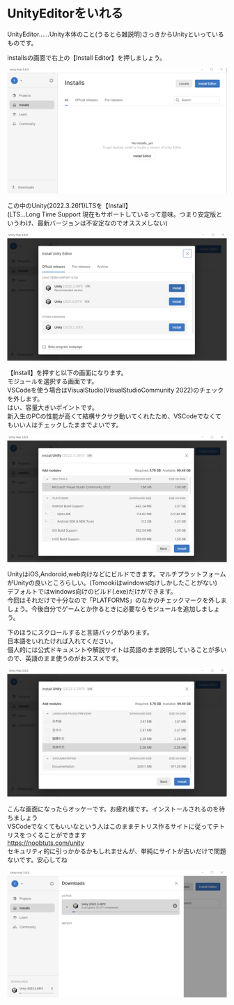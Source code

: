 # UnityEditorをいれる
UnityEditor……Unity本体のこと(うるとら雑説明)さっきからUnityといっているものです。  
  
installsの画面で右上の【Install Editor】を押しましょう。  
  
![](../img/4-1.png)  
  
この中のUnity(2022.3.26f1)LTSを【Install】  
(LTS…Long Time Support 現在もサポートしているって意味。つまり安定版というわけ、最新バージョンは不安定なのでオススメしない)  
  
![](../img/4-2.png)  
  
【Install】を押すと以下の画面になります。  
モジュールを選択する画面です。  
VSCodeを使う場合はVisualStudio(VisualStudioCommunity 2022)のチェックを外します。  
はい、容量大きいポイントです。  
新入生のPCの性能が高くて結構サクサク動いてくれたため、VSCodeでなくてもいい人はチェックしたままでよいです。
  
![](../img/4-3.png)  
  
  
UnityはiOS,Andoroid,web向けなどにビルドできます。マルチプラットフォームがUnityの良いところらしい。(Tomookiはwindows向けしかしたことがない)  
デフォルトではwindows向けのビルド(.exe)だけができます。  
今回はそれだけで十分なので「PLATFORMS」のなかのチェックマークを外しましょう。今後自分でゲームとか作るときに必要ならモジュールを追加しましょう。  
  
下のほうにスクロールすると言語パックがあります。  
日本語をいれたければ入れてください。  
個人的には公式ドキュメントや解説サイトは英語のまま説明していることが多いので、英語のまま使うのがおススメです。  
  
![](../img/4-4.png)  
  
こんな画面になったらオッケーです。お疲れ様です。インストールされるのを待ちましょう  
VSCodeでなくてもいいなという人はこのままテトリス作るサイトに従ってテトリスをつくることができます  
https://noobtuts.com/unity    
セキュリティ的に引っかかるかもしれませんが、単純にサイトが古いだけで問題ないです。安心してね  
  

![](../img/4-5.png)  
  